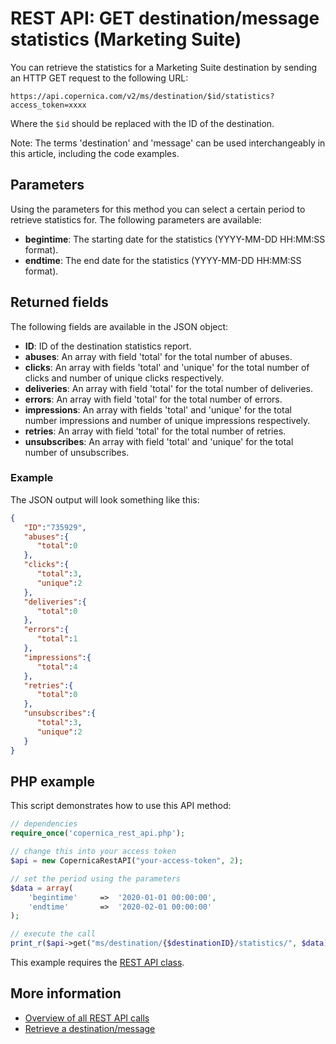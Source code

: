 # REST API: GET destination/message statistics (Marketing Suite)

You can retrieve the statistics for a Marketing Suite destination by sending an HTTP GET request to the following URL:

`https://api.copernica.com/v2/ms/destination/$id/statistics?access_token=xxxx`

Where the `$id` should be replaced with the ID of the destination.

Note: The terms 'destination' and 'message' can be used interchangeably 
in this article, including the code examples.

## Parameters

Using the parameters for this method you can select a certain period 
to retrieve statistics for. The following parameters are available:

* **begintime**: The starting date for the statistics (YYYY-MM-DD HH:MM:SS format).
* **endtime**: The end date for the statistics (YYYY-MM-DD HH:MM:SS format).

## Returned fields

The following fields are available in the JSON object:

* **ID**: ID of the destination statistics report.
* **abuses**: An array with field 'total' for the total 
number of abuses.
* **clicks**: An array with fields 'total' and 'unique' for the total 
number of clicks and number of unique clicks respectively.
* **deliveries**: An array with field 'total' for the total 
number of deliveries.
* **errors**: An array with field 'total' for the total 
number of errors.
* **impressions**: An array with fields 'total' and 'unique' for the 
total number impressions and number of unique impressions respectively.
* **retries**: An array with field 'total' for the total 
number of retries.
* **unsubscribes**: An array with field 'total' and 'unique' for the total number of unsubscribes.

### Example

The JSON output will look something like this:

```json
{  
   "ID":"735929",
   "abuses":{  
      "total":0
   },
   "clicks":{  
      "total":3,
      "unique":2
   },
   "deliveries":{  
      "total":0
   },
   "errors":{  
      "total":1
   },
   "impressions":{  
      "total":4
   },
   "retries":{  
      "total":0
   },
   "unsubscribes":{  
      "total":3,
      "unique":2
   }
}
```

## PHP example

This script demonstrates how to use this API method:

```php
// dependencies
require_once('copernica_rest_api.php');

// change this into your access token
$api = new CopernicaRestAPI("your-access-token", 2);

// set the period using the parameters
$data = array(
    'begintime'     =>  '2020-01-01 00:00:00',
    'endtime'       =>  '2020-02-01 00:00:00'
);

// execute the call
print_r($api->get("ms/destination/{$destinationID}/statistics/", $data));
```

This example requires the [REST API class](./rest-php).

## More information 

* [Overview of all REST API calls](./rest-api)
* [Retrieve a destination/message](./rest-get-ms-destination)

